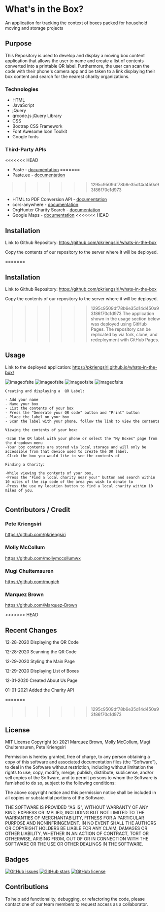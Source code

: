 # What's in the Box?
 An application for tracking the context of boxes packed for household moving and storage projects

## Purpose

This Repository is used to develop and display a moving box content application that allows the user to name and create a list of contents converted into a printable QR label.  Furthermore, the user can scan the code with their phone's camera app and be taken to a link displaying their box content and search for the nearest charity organizations.

### Technologies
* HTML
* JavaScript
* jQuery
* qrcode.js jQuery Library
* CSS
* Bootrap CSS Framework
* Font Awesome Icon Toolkit
* Google fonts

### Third-Party APIs
<<<<<<< HEAD
* Paste - [documentation](https://pastee.github.io/docs/)
=======
* Paste.ee - [documentation](https://pastee.github.io/docs/)
>>>>>>> 1295c9509df78b6e35d14d450a93f86f70c1d973
* HTML to PDF Conversion API - [documentation](https://html2pdf.app/)
* cors-anywhere - [documentation](https://github.com/Rob--W/cors-anywhere/#documentation)
* OrgHunter Charity Search - [documentation](http://charityapi.orghunter.com/charity-api-list)
* Google Maps - [documentation](https://developers.google.com/maps/documentation/urls/get-started)
<<<<<<< HEAD

## Installation
Link to Github Repository: https://github.com/pkriengsiri/whats-in-the-box

Copy the contents of our repository to the server where it will be deployed.

=======

## Installation
Link to Github Repository: https://github.com/pkriengsiri/whats-in-the-box

Copy the contents of our repository to the server where it will be deployed.

>>>>>>> 1295c9509df78b6e35d14d450a93f86f70c1d973
The application shown in the usage section below was deployed using GitHub Pages.  The repository can be replicated by via fork, clone, and redeployment with GitHub Pages.

## Usage
Link to the deployed application: https://pkriengsiri.github.io/whats-in-the-box/

![imageofsite](./assets/images/whatsinthebox.png)
![imageofsite](./assets/images/boxes.png)
![imageofsite](./assets/images/howto.png)
![imageofsite](./assets/images/box-contents.jpg)
````
Creating and displaying a  QR Label: 

- Add your name
- Name your box
- List the contents of your box
- Press the "Generate your QR code" button and "Print" button
- Place the label on your box
- Scan the label with your phone, follow the link to view the contents
  
Viewing the contents of your box:

-Scan the QR label with your phone or select the "My Boxes" page from the dropdown menu
-Your box contents are stored via local storage and will only be accessible from that device used to create the QR label.
-Click the box you would like to see the contents of

Finding a Charity:

-While viewing the contents of your box, 
-Press the "Find a local charity near you!" button and search within 10 miles of the zip code of the area you wish to donate to 
-Press the use my location button to find a local charity within 10 miles of you.
  
````


## Contributors / Credit
### Pete Kriengsiri
https://github.com/pkriengsiri

### Molly McCollum
https://github.com/mollymccollumwx

### Mugi Chultemsuren
https://github.com/mugich

### Marquez Brown
https://github.com/Marquez-Brown

<<<<<<< HEAD
## Recent Changes
12-28-2020 Displaying the QR Code

12-28-2020 Scanning the QR Code

12-29-2020 Styling the Main Page

12-29-2020 Displaying List of Boxes

12-31-2020 Created About Us Page

01-01-2021 Added the Charity API


=======

>>>>>>> 1295c9509df78b6e35d14d450a93f86f70c1d973
## License
MIT License
Copyright (c) 2021 Marquez Brown, Molly McCollum, Mugi Chultemsuren, Pete Kriengsiri

Permission is hereby granted, free of charge, to any person obtaining a copy
of this software and associated documentation files (the "Software"), to deal
in the Software without restriction, including without limitation the rights
to use, copy, modify, merge, publish, distribute, sublicense, and/or sell
copies of the Software, and to permit persons to whom the Software is
furnished to do so, subject to the following conditions:

The above copyright notice and this permission notice shall be included in all
copies or substantial portions of the Software.

THE SOFTWARE IS PROVIDED "AS IS", WITHOUT WARRANTY OF ANY KIND, EXPRESS OR
IMPLIED, INCLUDING BUT NOT LIMITED TO THE WARRANTIES OF MERCHANTABILITY,
FITNESS FOR A PARTICULAR PURPOSE AND NONINFRINGEMENT. IN NO EVENT SHALL THE
AUTHORS OR COPYRIGHT HOLDERS BE LIABLE FOR ANY CLAIM, DAMAGES OR OTHER
LIABILITY, WHETHER IN AN ACTION OF CONTRACT, TORT OR OTHERWISE, ARISING FROM,
OUT OF OR IN CONNECTION WITH THE SOFTWARE OR THE USE OR OTHER DEALINGS IN THE
SOFTWARE.

## Badges
[![GitHub issues](https://img.shields.io/github/issues/pkriengsiri/whats-in-the-box)](https://github.com/pkriengsiri/whats-in-the-box/issues)
[![GitHub stars](https://img.shields.io/github/stars/pkriengsiri/whats-in-the-box)](https://github.com/pkriengsiri/whats-in-the-box/stargazers)
[![GitHub license](https://img.shields.io/github/license/pkriengsiri/whats-in-the-box)](https://github.com/pkriengsiri/whats-in-the-box)


## Contributions

To help add functionality, debugging, or refactoring the code, please contact one of our team members to request access as a collaborator.
